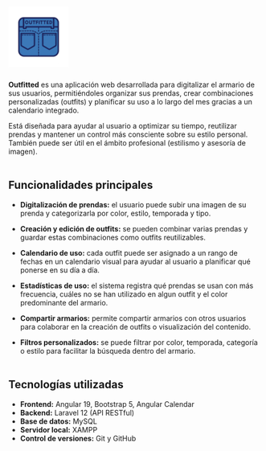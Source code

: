 # <img src="Outfitted_client/public/logo.png" height="120" alt="logo Outfitted"> 


**Outfitted** es una aplicación web desarrollada para digitalizar el armario de sus usuarios, permitiéndoles organizar sus prendas, crear combinaciones personalizadas (outfits) y planificar su uso a lo largo del mes gracias a un calendario integrado.

Está diseñada para ayudar al usuario a optimizar su tiempo, reutilizar prendas y mantener un control más consciente sobre su estilo personal. También puede ser útil en el ámbito profesional (estilismo y asesoría de imagen).
<br><br>
## Funcionalidades principales

- **Digitalización de prendas:** el usuario puede subir una imagen de su prenda y categorizarla por color, estilo, temporada y tipo.

- **Creación y edición de outfits:** se pueden combinar varias prendas y guardar estas combinaciones como outfits reutilizables.

- **Calendario de uso:** cada outfit puede ser asignado a un rango de fechas en un calendario visual para ayudar al usuario a planificar qué ponerse en su día a día.

- **Estadísticas de uso:** el sistema registra qué prendas se usan con más frecuencia, cuáles no se han utilizado en algun outfit y el color predominante del armario.

- **Compartir armarios:** permite compartir armarios con otros usuarios para colaborar en la creación de outfits o visualización del contenido.

- **Filtros personalizados:** se puede filtrar por color, temporada, categoría o estilo para facilitar la búsqueda dentro del armario.
<br><br>
## Tecnologías utilizadas

- **Frontend:** Angular 19, Bootstrap 5, Angular Calendar
- **Backend:** Laravel 12 (API RESTful)
- **Base de datos:** MySQL
- **Servidor local:** XAMPP
- **Control de versiones:** Git y GitHub



